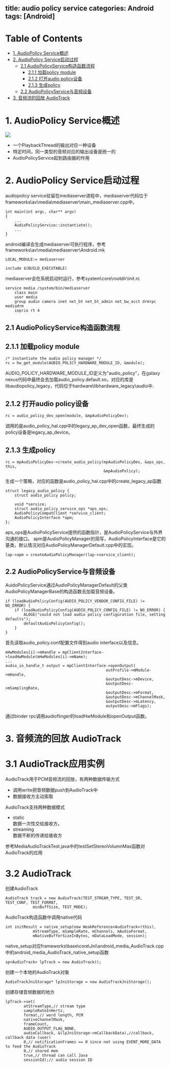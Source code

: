 title: audio policy service
categories: Android
tags: [Android]
---
# Table of Contents
- [1. AudioPolicy Service概述](#section1)
- [2. AudioPolicy Service启动过程](#section2)
	- [2.1 AudioPolicyService构造函数流程](#section2.1)
		- [2.1.1 加载policy module](#section2.1.1)
		- [2.1.2 打开audio policy设备](#section2.1.2)
		- [2.1.3 生成policy](#section2.1.3)
	- [2.2 AudioPolicyService与音频设备](#section2.2)
- [3. 音频流的回放 AudioTrack](#section3)

<a name="section1"></a>
# 1. AudioPolicy Service概述

![](/img/android/audio/audio_policy001.jpg)

- 一个PlaybackThread的输出对应一种设备
- 特定时间，同一类型的音频对应的输出设备是统一的
- AudioPolicyService起到路由器的作用

<a name="section2"></a>
# 2. AudioPolicy Service启动过程
audiopolicy service驻留在mediaserver进程中，mediaserver代码位于frameworks\av\media\mediaserver\main_mediaserver.cpp中。

	int main(int argc, char** argv)
	{
		...
		AudioPolicyService::instantiate();
		...
	}

android编译会生成mediaserver可执行程序，参考frameworks\av\media\mediaserver\Android.mk

	LOCAL_MODULE:= mediaserver

	include $(BUILD_EXECUTABLE)

mediaserver会在系统启动时运行，参考system\core\rootdir\init.rc

	service media /system/bin/mediaserver
	    class main
	    user media
	    group audio camera inet net_bt net_bt_admin net_bw_acct drmrpc mediadrm
	    ioprio rt 4

<a name="section2.1"></a>
## 2.1 AudioPolicyService构造函数流程

<a name="section2.1.1"></a>
## 2.1.1 加载policy module

	/* instantiate the audio policy manager */
    rc = hw_get_module(AUDIO_POLICY_HARDWARE_MODULE_ID, &module);

   AUDIO\_POLICY\_HARDWARE\_MODULE\_ID定义为"audio_policy"，在galaxy nexus代码中最终会去加载audio\_policy.default.so，对应的库是libaudiopolicy\_legacy，代码位于hardware\libhardware\_legacy\audio中.

<a name="section2.1.2"></a>
## 2.1.2 打开audio policy设备

	rc = audio_policy_dev_open(module, &mpAudioPolicyDev);

调用的是audio\_policy\_hal.cpp中的legacy\_ap\_dev\_open函数，最终生成的policy设备是legacy\_ap\_device。

<a name="section2.1.3"></a>
## 2.1.3 生成policy

	rc = mpAudioPolicyDev->create_audio_policy(mpAudioPolicyDev, &aps_ops, this,
                                               &mpAudioPolicy);

生成一个策略，对应的函数是audio\_policy\_hal.cpp中的create\_legacy\_ap函数

	struct legacy_audio_policy {
	    struct audio_policy policy;
	
	    void *service;
	    struct audio_policy_service_ops *aps_ops;
	    AudioPolicyCompatClient *service_client;
	    AudioPolicyInterface *apm;
	};

aps_ops是AudioPolicyService提供的函数指针，是AudioPolicyService与外界沟通的接口。
apm是AudioPolicyManager的简写，AudioPolicyInterface是它的基类，默认情况对应AudioPolicyManagerDefault.cpp中的实现。

	lap->apm = createAudioPolicyManager(lap->service_client);

<a name="section2.2"></a>
## 2.2 AudioPolicyService与音频设备
AuidoPolicyService通过AudioPolicyManagerDefault的父类AudioPolicyManagerBase的构造函数去加载音频设备。

	if (loadAudioPolicyConfig(AUDIO_POLICY_VENDOR_CONFIG_FILE) != NO_ERROR) {
        if (loadAudioPolicyConfig(AUDIO_POLICY_CONFIG_FILE) != NO_ERROR) {
            ALOGE("could not load audio policy configuration file, setting defaults");
            defaultAudioPolicyConfig();
        }
    }

首先读取audio_policy.conf配置文件得到audio interface以及信息。

	mHwModules[i]->mHandle = mpClientInterface->loadHwModule(mHwModules[i]->mName);
	...
	audio_io_handle_t output = mpClientInterface->openOutput(
                                                outProfile->mModule->mHandle,
                                                &outputDesc->mDevice,
                                                &outputDesc->mSamplingRate,
                                                &outputDesc->mFormat,
                                                &outputDesc->mChannelMask,
                                                &outputDesc->mLatency,
                                                outputDesc->mFlags);

通过binder rpc调用audioflinger的loadHwModule和openOutput函数。

<a name="section3"></a>
# 3. 音频流的回放 AudioTrack
<a name="section3.1"></a>
# 3.1 AudioTrack应用实例
AudioTrack用于PCM音频流的回放，有两种数据传输方式

- 调用write把音频数据push到AudioTrack中
- 数据接收方主动索取

AudioTrack支持两种数据模式

- static   
数据一次性交给接收方。
- streaming   
数据不断的传递给接收方

参考MediaAudioTrackTest.java中的testSetStereoVolumnMax函数对AudioTrack的应用

<a name="section3.2"></a>
# 3.2 AudioTrack
创建AudioTrack

	AudioTrack track = new AudioTrack(TEST_STREAM_TYPE, TEST_SR, TEST_CONF, TEST_FORMAT, 
                minBuffSize, TEST_MODE);

AudioTrack构造函数中调用native代码

	int initResult = native_setup(new WeakReference<AudioTrack>(this),
                mStreamType, mSampleRate, mChannels, mAudioFormat,
                mNativeBufferSizeInBytes, mDataLoadMode, session);

native_setup对应frameworks\base\core\Jni\android_media_AudioTrack.cpp中的android_media_AudioTrack_native_setup函数

	sp<AudioTrack> lpTrack = new AudioTrack();

创建一个本地的AudioTrack对象

	AudioTrackJniStorage* lpJniStorage = new AudioTrackJniStorage();

创建存储音频数据的地方

	lpTrack->set(
            atStreamType,// stream type
            sampleRateInHertz,
            format,// word length, PCM
            nativeChannelMask,
            frameCount,
            AUDIO_OUTPUT_FLAG_NONE,
            audioCallback, &(lpJniStorage->mCallbackData),//callback, callback data (user)
            0,// notificationFrames == 0 since not using EVENT_MORE_DATA to feed the AudioTrack
            0,// shared mem
            true,// thread can call Java
            sessionId);// audio session ID

